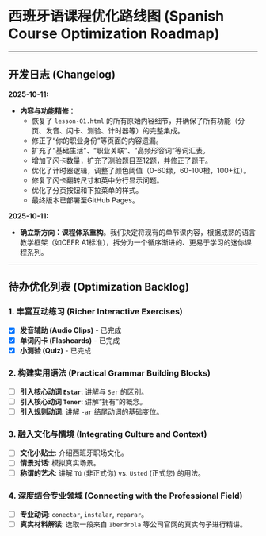 # 西班牙语课程优化路线图 (Spanish Course Optimization Roadmap)

---

## 开发日志 (Changelog)

**2025-10-11:**
- **内容与功能精修**：
    - 恢复了 `lesson-01.html` 的所有原始内容细节，并确保了所有功能（分页、发音、闪卡、测验、计时器等）的完整集成。
    - 修正了“你的职业身份”等页面的内容遗漏。
    - 扩充了“基础生活”、“职业关联”、“高频形容词”等词汇表。
    - 增加了闪卡数量，扩充了测验题目至12题，并修正了题干。
    - 优化了计时器逻辑，调整了颜色阈值（0-60绿，60-100橙，100+红）。
    - 修复了闪卡翻转尺寸和英中分行显示问题。
    - 优化了分页按钮和下拉菜单的样式。
    - 最终版本已部署至GitHub Pages。

**2025-10-11:**
- **确立新方向：课程体系重构**。我们决定将现有的单节课内容，根据成熟的语言教学框架（如CEFR A1标准），拆分为一个循序渐进的、更易于学习的迷你课程系列。

---

## 待办优化列表 (Optimization Backlog)

### 1. 丰富互动练习 (Richer Interactive Exercises)
- [x] **发音辅助 (Audio Clips)** - 已完成
- [x] **单词闪卡 (Flashcards)** - 已完成
- [x] **小测验 (Quiz)** - 已完成

### 2. 构建实用语法 (Practical Grammar Building Blocks)
- [ ] **引入核心动词 `Estar`**: 讲解与 `Ser` 的区别。
- [ ] **引入核心动词 `Tener`**: 讲解“拥有”的概念。
- [ ] **引入规则动词**: 讲解 `-ar` 结尾动词的基础变位。

### 3. 融入文化与情境 (Integrating Culture and Context)
- [ ] **文化小贴士**: 介绍西班牙职场文化。
- [ ] **情景对话**: 模拟真实场景。
- [ ] **称谓的艺术**: 讲解 `Tú` (非正式你) vs. `Usted` (正式您) 的用法。

### 4. 深度结合专业领域 (Connecting with the Professional Field)
- [ ] **专业动词**: `conectar`, `instalar`, `reparar`。
- [ ] **真实材料解读**: 选取一段来自 `Iberdrola` 等公司官网的真实句子进行精讲。
